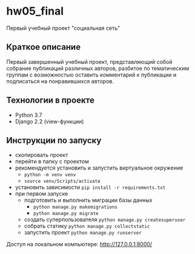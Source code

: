# hw05_final
Первый учебный проект "социальная сеть"

## Краткое описание
Первый завершенный учебный проект, представляющий собой собрание публикаций различных авторов, разбитое по тематическим группам с возможностью оставить комментарий к публикации и подписаться на понравившихся авторов.

## Технологии в проекте
- Python 3.7 
- Django 2.2 (view-функции)

## Инструкции по запуску

- скопировать проект
- перейти в папку с проектом
- рекомендуется установить и запустить виртуальное окружение
  - ```python -m venv venv```
  - ```source venv/Scripts/activate```
- установить зависимости ```pip install -r requirements.txt```
- при первом запуске
    - подготовить и выполнить миграции базы данных 
      - ```python manage.py makemigrations```
      - ```python manage.py migrate```
    - создать суперпользователя ```python manage.py createsuperuser```
    - собрать статику ```python manage.py collectstatic```
    - запустить проект ```python manage.py runserver```

Доступ на локальном компьютере: http://127.0.0.1:8000/
